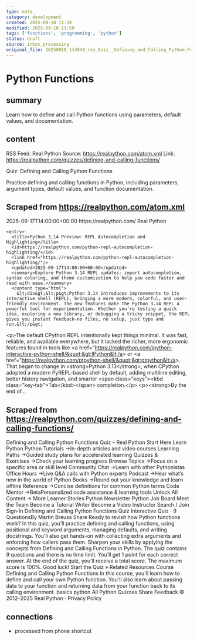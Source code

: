 ```yaml
---
type: note
category: development
created: 2025-09-18 11:59
modified: 2025-09-18 11:59
tags: ['functions', 'programming', 'python']
status: draft
source: inbox_processing
original_file: 20250918_114949_rss_Quiz__Defining_and_Calling_Python_Functions.txt
---
```


# Python Functions

## summary
Learn how to define and call Python functions using parameters, default values, and documentation.

## content
RSS Feed: Real Python
Source: https://realpython.com/atom.xml
Link: https://realpython.com/quizzes/defining-and-calling-functions/

Quiz: Defining and Calling Python Functions

Practice defining and calling functions in Python, including parameters, argument types, default values, and function documentation.

## Scraped from https://realpython.com/atom.xml
<?xml version="1.0" encoding="utf-8"?>
<feed xmlns="http://www.w3.org/2005/Atom">

  <title>Real Python</title>
  <link href="https://realpython.com/atom.xml" rel="self"/>
  <link href="https://realpython.com/"/>
  <updated>2025-09-17T14:00:00+00:00</updated>
  <id>https://realpython.com/</id>
  <author>
    <name>Real Python</name>
  </author>

  
    <entry>
      <title>Python 3.14 Preview: REPL Autocompletion and Highlighting</title>
      <id>https://realpython.com/python-repl-autocompletion-highlighting/</id>
      <link href="https://realpython.com/python-repl-autocompletion-highlighting/"/>
      <updated>2025-09-17T14:00:00+00:00</updated>
      <summary>Explore Python 3.14 REPL updates: import autocompletion, syntax coloring, and theme customization to help you code faster and read with ease.</summary>
      <content type="html">
        &lt;div&gt;&lt;p&gt;Python 3.14 introduces improvements to its interactive shell (REPL), bringing a more modern, colorful, and user-friendly environment. The new features make the Python 3.14 REPL a powerful tool for experimentation. Whether you’re testing a quick idea, exploring a new library, or debugging a tricky snippet, the REPL gives you instant feedback—no files, no setup, just type and run.&lt;/p&gt;
&lt;p&gt;The default CPython REPL intentionally kept things minimal. It was fast, reliable, and available everywhere, but it lacked the richer, more ergonomic features found in tools like &lt;a href=&quot;https://realpython.com/ipython-interactive-python-shell/&quot;&gt;IPython&lt;/a&gt; or &lt;a href=&quot;https://realpython.com/ptpython-shell/&quot;&gt;ptpython&lt;/a&gt;. That began to change in &lt;strong&gt;Python 3.13&lt;/strong&gt;, when CPython adopted a modern PyREPL-based shell by default, adding multiline editing, better history navigation, and smarter &lt;span class=&quot;keys&quot;&gt;&lt;kbd class=&quot;key-tab&quot;&gt;Tab&lt;/kbd&gt;&lt;/span&gt; completion.&lt;/p&gt;
&lt;p&gt;&lt;strong&gt;By the end of...


## Scraped from https://realpython.com/quizzes/defining-and-calling-functions/
Defining and Calling Python Functions Quiz – Real Python Start&nbsp;Here Learn Python Python Tutorials&nbsp;→In-depth articles and video courses Learning Paths&nbsp;→Guided study plans for accelerated learning Quizzes & Exercises&nbsp;→Check your learning progress Browse Topics&nbsp;→Focus on a specific area or skill level Community Chat&nbsp;→Learn with other Pythonistas Office Hours&nbsp;→Live Q&A calls with Python experts Podcast&nbsp;→Hear what’s new in the world of Python Books&nbsp;→Round out your knowledge and learn offline Reference&nbsp;→Concise definitions for common Python terms Code Mentor&nbsp;→BetaPersonalized code assistance &amp; learning tools Unlock All Content&nbsp;→ More Learner Stories Python Newsletter Python Job Board Meet the Team Become a Tutorial Writer Become a Video Instructor Search / Join Sign&#8209;In Defining and Calling Python Functions Quiz Interactive Quiz ⋅ 9 QuestionsBy Martin Breuss Share Ready to revisit how Python functions work? In this quiz, you&rsquo;ll practice defining and calling functions, using positional and keyword arguments, managing defaults, and writing docstrings. You&rsquo;ll also get hands-on with collecting extra arguments and enforcing how callers pass them. Sharpen your skills by applying the concepts from Defining and Calling Functions in Python. The quiz contains 9 questions and there is no time limit. You&rsquo;ll get 1 point for each correct answer. At the end of the quiz, you&rsquo;ll receive a total score. The maximum score is 100%. Good luck! Start the Quiz » Related Resources Course Defining and Calling Python Functions In this course, you&#x27;ll learn how to define and call your own Python function. You&#x27;ll also learn about passing data to your function and returning data from your function back to its calling environment. basics python All Python Quizzes Share Feedback © 2012–2025 Real&nbsp;Python ⋅ Privacy&nbsp;Policy


## connections
- processed from phone shortcut

